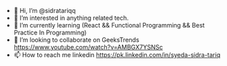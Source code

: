 - 👋 Hi, I’m @sidratariqq
- 👀 I’m interested in anything related tech.
- 🌱 I’m currently learning (React && Functional Programming && Best Practice In Programming) 
- 💞️ I’m looking to collaborate on GeeksTrends https://www.youtube.com/watch?v=AMBGX7YSNSc
- 📫 How to reach me linkedin https://pk.linkedin.com/in/syeda-sidra-tariq

<!---
sidratariqq/sidratariqq is a ✨ special ✨ repository because its `README.md` (this file) appears on your GitHub profile.
You can click the Preview link to take a look at your changes.
--->
